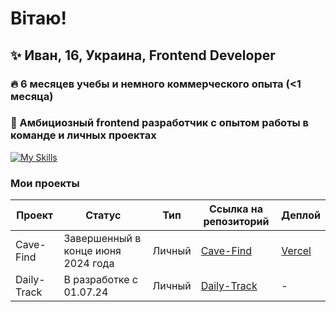 # Вітаю!

## ✨ Иван, 16, Украина, Frontend Developer
### 🔥 6 месяцев учебы и немного коммерческого опыта (<1 месяца)
### 💠 Амбициозный frontend разработчик с опытом работы в команде и личных проектах

[![My Skills](https://skillicons.dev/icons?i=html,css,js,scss,react,ts,nodejs,express,mongodb,redux,next,docker,figma,firebase,vite,webpack,yarn,tailwind&theme=light)](https://skillicons.dev)

### Мои проекты

| Проект       | Статус                                  | Тип     | Ссылка на репозиторий                            | Деплой                             |
|--------------|-----------------------------------------|---------|--------------------------------------------------|------------------------------------|
| Cave-Find    | Завершенный в конце июня 2024 года      | Личный  | [Cave-Find](https://github.com/Monobladegg/cave-find) | [Vercel](https://cave-find.vercel.app) |
| Daily-Track  | В разработке с 01.07.24                 | Личный  | [Daily-Track](https://github.com/Monobladegg/daily-track) | -                                  |
